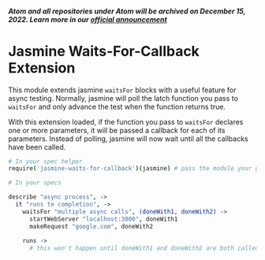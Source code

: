 ##### Atom and all repositories under Atom will be archived on December 15, 2022. Learn more in our [official announcement](https://github.blog/2022-06-08-sunsetting-atom/)
 # Jasmine Waits-For-Callback Extension

This module extends jasmine `waitsFor` blocks with a useful feature for async
testing. Normally, jasmine will poll the latch function you pass to `waitsFor`
and only advance the test when the function returns true.

With this extension loaded, if the function you pass to `waitsFor` declares one
or more parameters, it will be passed a callback for each of its parameters.
Instead of polling, jasmine will now wait until all the callbacks have been
called.

```coffee
# In your spec helper
require('jasmine-waits-for-callback')(jasmine) # pass the module your global jasmine object

# In your specs

describe "async process", ->
  it "runs to completion", ->
    waitsFor "multiple async calls", (doneWith1, doneWith2) ->
      startWebServer "localhost:3000", doneWith1
      makeRequest "google.com", doneWith2
  
    runs ->
      # this won't happen until doneWith1 and doneWith2 are both called
```

